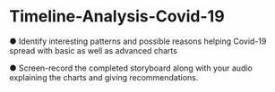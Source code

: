 # Timeline-Analysis-Covid-19
● Identify interesting patterns and possible reasons helping Covid-19 spread  with basic as well as advanced charts

● Screen-record the completed storyboard along with your audio explaining the  charts and giving recommendations.
